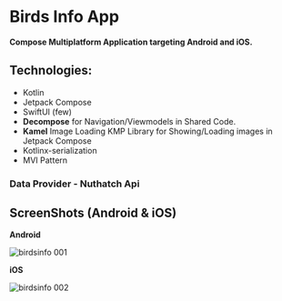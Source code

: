 # Birds Info App 

**Compose Multiplatform Application targeting Android and iOS.**

## Technologies:
- Kotlin
- Jetpack Compose
- SwiftUI (few)
- **Decompose** for Navigation/Viewmodels in Shared Code.
- **Kamel** Image Loading KMP Library for Showing/Loading images in Jetpack Compose
- Kotlinx-serialization
- MVI Pattern

### Data Provider - Nuthatch Api  

## ScreenShots (Android & iOS)

**Android**  

![birdsinfo 001](https://github.com/Mikkareem/birds-app-kmm-compose/assets/56153409/50348f47-00ed-4811-967f-316947552e3f)


**iOS**  

![birdsinfo 002](https://github.com/Mikkareem/birds-app-kmm-compose/assets/56153409/bcd83b3c-e0f0-4f13-a97c-3452296ae961)
